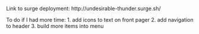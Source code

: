 <p>
Link to surge deployment:
http://undesirable-thunder.surge.sh/
</p>
<p>
To do if I had more time:
1. add icons to text on front pager
2. add navigation to header
3. build more items into menu
</p>
